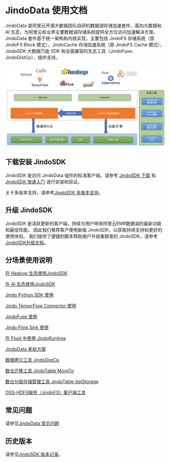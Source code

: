 # JindoData 使用文档

JindoData 是阿里云开源大数据团队自研的数据湖存储加速套件，面向大数据和 AI 生态，为阿里云和业界主要数据湖存储系统提供全方位访问加速解决方案。JindoData 套件基于统一架构和内核实现，主要包括 JindoFS 存储系统（原 JindoFS Block 模式），JindoCache 存储加速系统（原 JindoFS Cache 模式），JindoSDK 大数据万能 SDK 和全面兼容的生态工具（JindoFuse、JindoDistCp）、插件支持。

![JindoData](../../image/jindodata-arch.png)

## 下载安装 JindoSDK

JindoSDK 是访问 JindoData 组件的标准客户端，请参考 [JindoSDK 下载](jindosdk/jindosdk_download.md) 和
[JindoSDK 快速入门](jindosdk/jindosdk_quickstart.md) 进行安装和验证。

关于多版本支持，请参考[JindoSDK 多版本支持](jindosdk/jindosdk_deployment_multi_platform.md)。

## 升级 JindoSDK

JindoSDK 是活跃更新的客户端，持续为用户带来阿里云EMR数据湖的最新功能和最佳性能。
因此我们推荐客户使用新版 JindoSDK，以获取持续支持和更好的使用体验。
我们提供了便捷的脚本帮助用户升级集群里的 JindoSDK，请参考 [JindoSDK升级文档](upgrade/emr2_upgrade_jindosdk.md)。

## 分场景使用说明

[在 Hadoop 生态使用JindoSDK](jindosdk/jindosdk_deployment_hadoop.md)

[在 AI 生态使用JindoSDK](jindosdk/jindosdk_deployment_ai.md)

[Jindo Python SDK 使用](jindosdk/python/pyjindo_quickstart.md)

[Jindo TensorFlow Connector 使用](jindosdk/tensorflow/jindosdk_on_tensorflow.md)

[JindoFuse 使用](jindofuse/jindofuse_quickstart.md)

[Jindo Flink Sink 使用](jindosdk/flink/jindosdk_on_flink.md)

[在 Fluid 中使用 JindoRuntime](fluid-jindoruntime/jindo_fluid_overview.md)

[JindoData 鉴权方案](jindoauth/jindoauth_emr-next_kerberos.md)

[数据拷贝工具 JindoDistCp](jindotools/jindodistcp_quickstart.md)

[数仓迁移工具 JindoTable MoveTo](jindotools/jindotable_moveto.md)

[数仓分层存储管理工具 JindoTable SetStorage](jindotools/jindotable_set_storage_class.md)

[OSS-HDFS服务（JindoFS）客户端工具](jindofs/jindofs_client_tools.md)

## 常见问题

请参见[JindoData 常见问题](faq.md)

## 历史版本

请参见[JindoSDK 版本记录](releases.md)。
